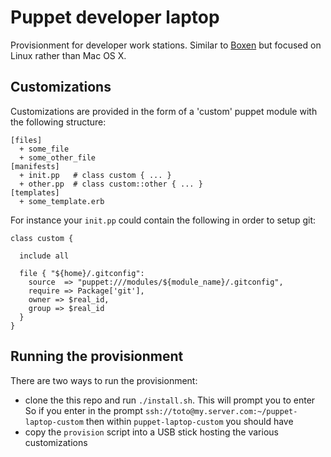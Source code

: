# Puppet developer laptop

Provisionment for developer work stations. Similar to [Boxen](https://boxen.github.com/) but focused on Linux rather than Mac OS X.

## Customizations

Customizations are provided in the form of a 'custom' puppet module with the following structure:

    [files]
      + some_file
      + some_other_file
    [manifests]
      + init.pp   # class custom { ... }
      + other.pp  # class custom::other { ... }
    [templates]
      + some_template.erb

For instance your `init.pp` could contain the following in order to setup git:
```puppet      
class custom {

  include all
    
  file { "${home}/.gitconfig":
    source  => "puppet:///modules/${module_name}/.gitconfig",
    require => Package['git'],
    owner => $real_id,
    group => $real_id
  }
}
```

## Running the provisionment

There are two ways to run the provisionment:

 * clone the this repo and run `./install.sh`. This will prompt you to enter 
   So if you enter in the prompt `ssh://toto@my.server.com:~/puppet-laptop-custom` then within `puppet-laptop-custom` you should have
 * copy the `provision` script into a USB stick hosting the various customizations
